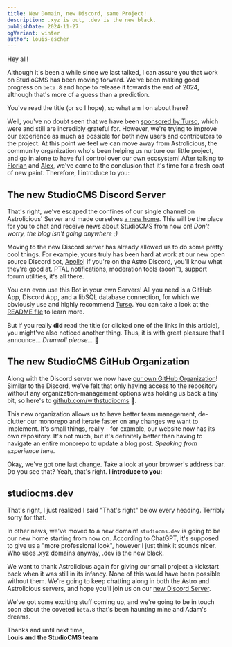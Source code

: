 ```yaml
---
title: New Domain, new Discord, same Project!
description: .xyz is out, .dev is the new black.
publishDate: 2024-11-27
ogVariant: winter
author: louis-escher
---
```


Hey all!

Although it's been a while since we last talked, I can assure you that work on StudioCMS has been moving forward. We've been making good progress on 
`beta.8` and hope to release it towards the end of 2024, although that's more of a guess than a prediction.

You've read the title (or so I hope), so what am I on about here?

Well, you've no doubt seen that we have been [sponsored by Turso](https://studiocms.dev/blog/turso-sponsorship), which were and still are incredibly 
grateful for. However, we're trying to improve our experience as much as possible for both new users and contributors to the project. At this point 
we feel we can move away from Astrolicious, the community organization who's been helping us nurture our little project, and go in alone to have full 
control over our own ecosystem! After talking to [Florian](https://github.com/florian-lefebvre) and [Alex](https://github.com/alexanderniebuhr), 
we've come to the conclusion that it's time for a fresh coat of new paint. Therefore, I introduce to you:

## The new StudioCMS Discord Server
That's right, we've escaped the confines of our single channel on Astrolicious' Server and made ourselves [a new home](https://chat.studiocms.dev). This 
will be the place for you to chat and receive news about StudioCMS from now on! *Don't worry, the blog isn't going anywhere ;)*

Moving to the new Discord server has already allowed us to do some pretty cool things. For example, yours truly has been hard at work at our new open 
source Discord bot, [Apollo](https://github.com/withstudiocms/apollo)! If you're on the Astro Discord, you'll know what they're good at. PTAL notifications, 
moderation tools (soon™️), support forum utilities, it's all there.

You can even use this Bot in your own Servers! All you need is a GitHub App, Discord App, and a libSQL database connection, for which we obviously use 
and highly recommend [Turso](https://tur.so/studiocms). You can take a look at the [README file](https://github.com/withstudiocms/apollo?tab=readme-ov-file#apollo) 
to learn more.

But if you really **did** read the title (or clicked one of the links in this article), you might've also noticed another thing. Thus, it is with great 
pleasure that I announce... *Drumroll please...* 🥁

## The new StudioCMS GitHub Organization
Along with the Discord server we now have [our own GitHub Organization](https://github.com/withstudiocms)! 
Similar to the Discord, we've felt that only having access to the repository without any organization-management options was holding us back a tiny bit, 
so here's to [github.com/withstudiocms](https://github.com/withstudiocms) 🍻.

This new organization allows us to have better team management, de-clutter our monorepo and iterate faster on any changes we want to implement. It's small things, 
really - for example, our website now has its own repository. It's not much, but it's definitely better than having to navigate an entire monorepo to update a blog post. 
*Speaking from experience here.*

Okay, we've got one last change. Take a look at your browser's address bar. Do you see that? Yeah, that's right. **I introduce to you:**

## studiocms.dev
That's right, I just realized I said "That's right" below every heading. Terribly sorry for that.

In other news, we've moved to a new domain! `studiocms.dev` is going to be our new home starting from now on. According to ChatGPT, it's supposed to give us a 
"more professional look", however I just think it sounds nicer. Who uses .xyz domains anyway, .dev is the new black.

We want to thank Astrolicious again for giving our small project a kickstart back when it was still in its infancy. None of this would have been possible without 
them. We're going to keep chatting along in both the Astro and Astrolicious servers, and hope you'll join us on our [new Discord Server](https://chat.studiocms.dev). 

We've got some exciting stuff coming up, and we're going to be in touch soon about the coveted `beta.8` that's been haunting mine and Adam's dreams.

Thanks and until next time, <br />
**Louis and the StudioCMS team**
